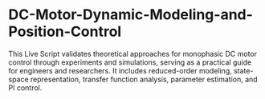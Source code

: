 # DC-Motor-Dynamic-Modeling-and-Position-Control
This Live Script validates theoretical approaches for monophasic DC motor control through experiments and simulations, serving as a practical guide for engineers and researchers. It includes reduced-order modeling, state-space representation, transfer function analysis, parameter estimation, and PI control.
